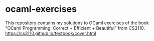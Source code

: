# ocaml-exercises
This repository contains my solutions to OCaml exercises of the book "OCaml Programming: Correct + Efficient + Beautiful" from CS3110.
https://cs3110.github.io/textbook/cover.html
